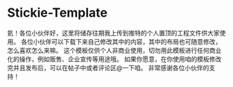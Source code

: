 # Stickie-Template
氦！各位小伙伴好，这里将储存往期我上传到推特的个人置顶的工程文件供大家使用。
各位小伙伴可以下载下来自己修改其中的内容，其中的布局也可随意修改，怎么喜欢怎么来嘛。
这个模板仅供个人非商业使用，切勿用此模板进行任何商业化的操作，例如贩售、企业宣传等用途哦。
如果你愿意，在你使用咱的模板修改完并且发布后，可以在帖子中或者评论区@一下咱。
非常感谢各位小伙伴的支持！
